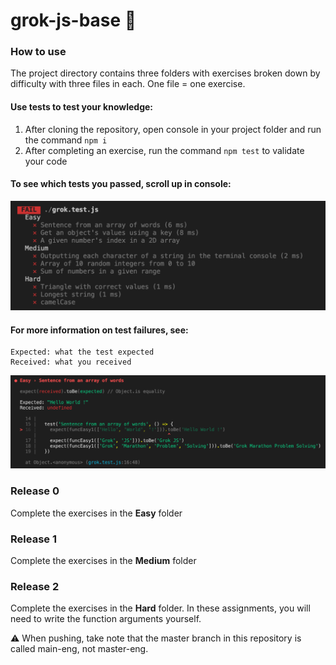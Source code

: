 # grok-js-base 🐣

### How to use
The project directory contains three folders with exercises broken down by difficulty with three files in each. One file = one exercise.
  
#### Use tests to test your knowledge:

1. After cloning the repository, open console in your project folder and run the command `npm i`
2. After completing an exercise, run the command `npm test` to validate your code

#### To see which tests you passed, scroll up in console:
  
![All Tests](./assets/all_tests.png)  

#### For more information on test failures, see:
```  
Expected: what the test expected  
Received: what you received  
```  
![Test Details](./assets/test_details.png)  

### Release 0
Complete the exercises in the **Easy** folder

### Release 1
Complete the exercises in the **Medium** folder

### Release 2
Complete the exercises in the **Hard** folder. In these assignments, you will need to write the function arguments yourself.   

⚠️ When pushing, take note that the master branch in this repository is called main-eng, not master-eng.
